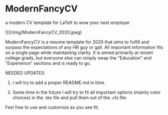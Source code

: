 # ModernFancyCV
a modern CV template for LaTeX to wow your next employer

![]{/img/ModernFancyCV_2020.jpeg}

ModernFancyCV is a resume template for 2020 that aims to fulfill and surpass the expectations of any HR guy or gall. 
All important information fits on a single page while maintaining clarity.
It is aimed primarily at recent college grads, but everyone else can simply swap the "Education" and "Experience" sections and is ready to go.

NEEDED UPDATES:
1. I will try to add a proper README.md in time.

2. Some time in the future I will try to fit all important options (mainly color choices) in the .tex file and pull them out of the .cls file.

Feel free to use and customize as you see fit.
